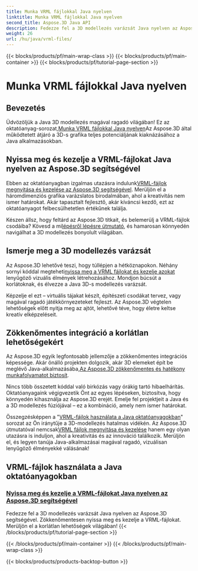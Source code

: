 ```yaml
---
title: Munka VRML fájlokkal Java nyelven
linktitle: Munka VRML fájlokkal Java nyelven
second_title: Aspose.3D Java API
description: Fedezze fel a 3D modellezés varázsát Java nyelven az Aspose.3D segítségével. Zökkenőmentesen nyissa meg és kezelje a VRML-fájlokat. Merüljön el a korlátlan lehetőségek világában!
weight: 26
url: /hu/java/vrml-files/
---
```


{{< blocks/products/pf/main-wrap-class >}}
{{< blocks/products/pf/main-container >}}
{{< blocks/products/pf/tutorial-page-section >}}

# Munka VRML fájlokkal Java nyelven

## Bevezetés

 Üdvözöljük a Java 3D modellezés magával ragadó világában! Ez az oktatóanyag-sorozat,[Munka VRML fájlokkal Java nyelven](./open-vrml-files-java/)Az Aspose.3D által működtetett átjáró a 3D-s grafika teljes potenciáljának kiaknázásához a Java alkalmazásokban.

## Nyissa meg és kezelje a VRML-fájlokat Java nyelven az Aspose.3D segítségével
 Ebben az oktatóanyagban izgalmas utazásra indulunk[VRML-fájlok megnyitása és kezelése az Aspose.3D segítségével](./open-vrml-files-java/). Merüljön el a háromdimenziós grafika varázslatos birodalmában, ahol a kreativitás nem ismer határokat. Akár tapasztalt fejlesztő, akár kíváncsi kezdő, ezt az oktatóanyagot felbecsülhetetlen értékűnek találja.

 Készen állsz, hogy feltárd az Aspose.3D titkait, és belemerülj a VRML-fájlok csodáiba? Kövesd a mi[lépésről lépésre útmutató](./open-vrml-files-java/), és hamarosan könnyedén navigálhat a 3D modellezés bonyolult világában.

## Ismerje meg a 3D modellezés varázsát
 Az Aspose.3D lehetővé teszi, hogy túllépjen a hétköznapokon. Néhány sornyi kóddal megteheti[nyissa meg a VRML fájlokat és kezelje azokat](./open-vrml-files-java/) lenyűgöző vizuális élmények létrehozásához. Mondjon búcsút a korlátoknak, és élvezze a Java 3D-s modellezés varázsát.

Képzelje el ezt – virtuális tájakat készít, építészeti csodákat tervez, vagy magával ragadó játékkörnyezeteket fejleszt. Az Aspose.3D végtelen lehetőségek előtt nyitja meg az ajtót, lehetővé téve, hogy életre keltse kreatív elképzeléseit.

## Zökkenőmentes integráció a korlátlan lehetőségekért
 Az Aspose.3D egyik legfontosabb jellemzője a zökkenőmentes integrációs képessége. Akár önálló projekten dolgozik, akár 3D elemeket épít be meglévő Java-alkalmazásába,[Az Aspose.3D zökkenőmentes és hatékony munkafolyamatot biztosít](./open-vrml-files-java/).

Nincs több összetett kóddal való birkózás vagy órákig tartó hibaelhárítás. Oktatóanyagaink végigvezetik Önt az egyes lépéseken, biztosítva, hogy könnyedén kihasználja az Aspose.3D erejét. Emelje fel projektjeit a Java és a 3D modellezés fúziójával – ez a kombináció, amely nem ismer határokat.

Összegzésképpen a "[VRML-fájlok használata a Java oktatóanyagokban](./open-vrml-files-java/)" sorozat az Ön iránytűje a 3D-modellezés hatalmas vidékén. Az Aspose.3D útmutatóval nemcsak[VRML fájlok megnyitása és kezelése](./open-vrml-files-java/) hanem egy olyan utazásra is induljon, ahol a kreativitás és az innováció találkozik. Merüljön el, és legyen tanúja Java-alkalmazásai magával ragadó, vizuálisan lenyűgöző élményekké válásának!
## VRML-fájlok használata a Java oktatóanyagokban
### [Nyissa meg és kezelje a VRML-fájlokat Java nyelven az Aspose.3D segítségével](./open-vrml-files-java/)
Fedezze fel a 3D modellezés varázsát Java nyelven az Aspose.3D segítségével. Zökkenőmentesen nyissa meg és kezelje a VRML-fájlokat. Merüljön el a korlátlan lehetőségek világában!
{{< /blocks/products/pf/tutorial-page-section >}}

{{< /blocks/products/pf/main-container >}}
{{< /blocks/products/pf/main-wrap-class >}}

{{< blocks/products/products-backtop-button >}}
